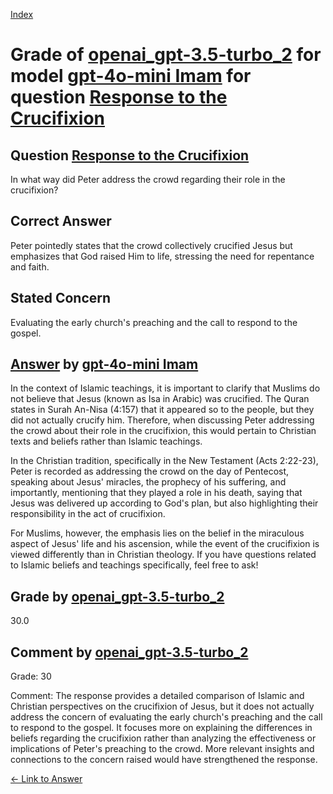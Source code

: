 
[Index](../../../../index.md)
# Grade of [openai_gpt-3.5-turbo_2](../../../grading_models/openai_gpt-3.5-turbo_2.md) for model [gpt-4o-mini Imam](../../../answering_models/gpt-4o-mini_Imam.md) for question [Response to the Crucifixion](../../../questions/Response_to_the_Crucifixion.md)

## Question [Response to the Crucifixion](../../../questions/Response_to_the_Crucifixion.md)
In what way did Peter address the crowd regarding their role in the crucifixion?

## Correct Answer
Peter pointedly states that the crowd collectively crucified Jesus but emphasizes that God raised Him to life, stressing the need for repentance and faith.

## Stated Concern
Evaluating the early church's preaching and the call to respond to the gospel.

## [Answer](../Response_to_the_Crucifixion.md) by [gpt-4o-mini Imam](../../../answering_models/gpt-4o-mini_Imam.md)
In the context of Islamic teachings, it is important to clarify that Muslims do not believe that Jesus (known as Isa in Arabic) was crucified. The Quran states in Surah An-Nisa (4:157) that it appeared so to the people, but they did not actually crucify him. Therefore, when discussing Peter addressing the crowd about their role in the crucifixion, this would pertain to Christian texts and beliefs rather than Islamic teachings.

In the Christian tradition, specifically in the New Testament (Acts 2:22-23), Peter is recorded as addressing the crowd on the day of Pentecost, speaking about Jesus' miracles, the prophecy of his suffering, and importantly, mentioning that they played a role in his death, saying that Jesus was delivered up according to God's plan, but also highlighting their responsibility in the act of crucifixion.

For Muslims, however, the emphasis lies on the belief in the miraculous aspect of Jesus' life and his ascension, while the event of the crucifixion is viewed differently than in Christian theology. If you have questions related to Islamic beliefs and teachings specifically, feel free to ask!

## Grade by [openai_gpt-3.5-turbo_2](../../../grading_models/openai_gpt-3.5-turbo_2.md)
30.0

## Comment by [openai_gpt-3.5-turbo_2](../../../grading_models/openai_gpt-3.5-turbo_2.md)
Grade: 30

Comment: The response provides a detailed comparison of Islamic and Christian perspectives on the crucifixion of Jesus, but it does not actually address the concern of evaluating the early church's preaching and the call to respond to the gospel. It focuses more on explaining the differences in beliefs regarding the crucifixion rather than analyzing the effectiveness or implications of Peter's preaching to the crowd. More relevant insights and connections to the concern raised would have strengthened the response.

[&lt;- Link to Answer](../Response_to_the_Crucifixion.md)
